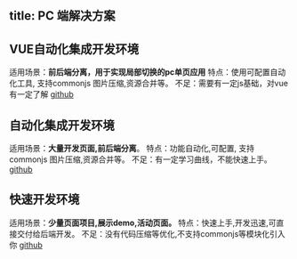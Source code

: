 title: PC 端解决方案
---

## VUE自动化集成开发环境

适用场景：**前后端分离，用于实现局部切换的pc单页应用**
特点：使用可配置自动化工具, 支持commonjs 图片压缩,资源合并等。
不足：需要有一定js基础，对vue有一定了解
[github](https://github.com/jusfoun-FE/spa-development)

## 自动化集成开发环境

适用场景：**大量开发页面,前后端分离**。
特点：功能自动化,可配置, 支持commonjs 图片压缩,资源合并等。
不足：有一定学习曲线，不能快速上手。
[github](https://github.com/jusfoun-FE/automation-development)

## 快速开发环境

适用场景：**少量页面项目,展示demo,活动页面。**
特点：快速上手,开发迅速,可直接交付给后端开发。
不足：没有代码压缩等优化,不支持commonjs等模块化引入你
[github](https://github.com/jusfoun-FE/rapid-development-PC)
